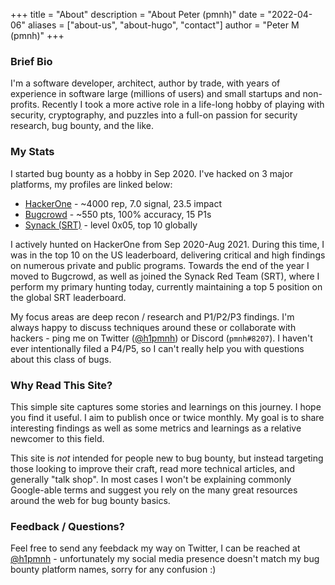 +++
title = "About"
description = "About Peter (pmnh)"
date = "2022-04-06"
aliases = ["about-us", "about-hugo", "contact"]
author = "Peter M (pmnh)"
+++

### Brief Bio
I'm a software developer, architect, author by trade, with years of experience in software large (millions of users) and small startups and non-profits. Recently I took a more active role in a life-long hobby of playing with security, cryptography, and puzzles into a full-on passion for security research, bug bounty, and the like.

### My Stats
I started bug bounty as a hobby in Sep 2020. I've hacked on 3 major platforms, my profiles are linked below:

 * [HackerOne](https://hackerone.com/pmnh) - ~4000 rep, 7.0 signal, 23.5 impact
 * [Bugcrowd](https://bugcrowd.com/pmnh) - ~550 pts, 100% accuracy, 15 P1s
 * [Synack (SRT)](https://acropolis.synack.com/inductees/pmnh/) - level 0x05, top 10 globally

I actively hunted on HackerOne from Sep 2020-Aug 2021. During this time, I was in the top 10 on the US leaderboard, delivering critical and high findings on numerous private and public programs. Towards the end of the year I moved to Bugcrowd, as well as joined the Synack Red Team (SRT), where I perform my primary hunting today, currently maintaining a top 5 position on the global SRT leaderboard.

My focus areas are deep recon / research and P1/P2/P3 findings. I'm always happy to discuss techniques around these or collaborate with hackers - ping me on Twitter ([@h1pmnh](https://twitter.com/h1pmnh)) or Discord (`pmnh#8207`). I haven't ever intentionally filed a P4/P5, so I can't really help you with questions about this class of bugs.

### Why Read This Site?
This simple site captures some stories and learnings on this journey. I hope you find it useful. I aim to publish once or twice monthly. My goal is to share interesting findings as well as some metrics and learnings as a relative newcomer to this field.

This site is *not* intended for people new to bug bounty, but instead targeting those looking to improve their craft, read more technical articles, and generally "talk shop". In most cases I won't be explaining commonly Google-able terms and suggest you rely on the many great resources around the web for bug bounty basics.

### Feedback / Questions?
Feel free to send any feebdack my way on Twitter, I can be reached at [@h1pmnh](https://twitter.com/h1pmnh) - unfortunately my social media presence doesn't match my bug bounty platform names, sorry for any confusion :)
